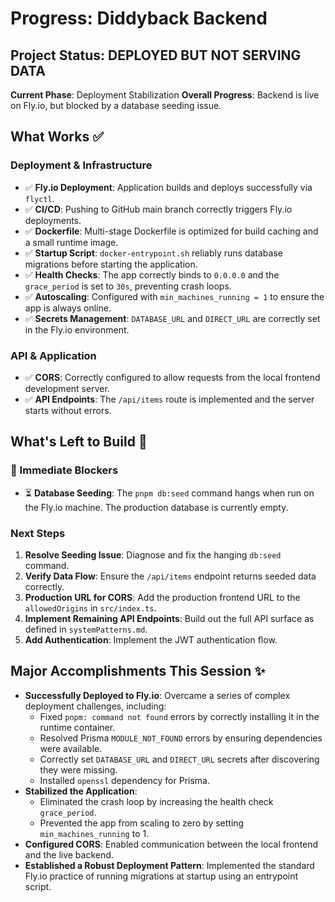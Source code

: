# Progress: Diddyback Backend

## Project Status: **DEPLOYED BUT NOT SERVING DATA**
**Current Phase**: Deployment Stabilization
**Overall Progress**: Backend is live on Fly.io, but blocked by a database seeding issue.

## What Works ✅

### Deployment & Infrastructure
- ✅ **Fly.io Deployment**: Application builds and deploys successfully via `flyctl`.
- ✅ **CI/CD**: Pushing to GitHub main branch correctly triggers Fly.io deployments.
- ✅ **Dockerfile**: Multi-stage Dockerfile is optimized for build caching and a small runtime image.
- ✅ **Startup Script**: `docker-entrypoint.sh` reliably runs database migrations before starting the application.
- ✅ **Health Checks**: The app correctly binds to `0.0.0.0` and the `grace_period` is set to `30s`, preventing crash loops.
- ✅ **Autoscaling**: Configured with `min_machines_running = 1` to ensure the app is always online.
- ✅ **Secrets Management**: `DATABASE_URL` and `DIRECT_URL` are correctly set in the Fly.io environment.

### API & Application
- ✅ **CORS**: Correctly configured to allow requests from the local frontend development server.
- ✅ **API Endpoints**: The `/api/items` route is implemented and the server starts without errors.

## What's Left to Build 🚧

### 🚨 Immediate Blockers
- ⏳ **Database Seeding**: The `pnpm db:seed` command hangs when run on the Fly.io machine. The production database is currently empty.

### Next Steps
1.  **Resolve Seeding Issue**: Diagnose and fix the hanging `db:seed` command.
2.  **Verify Data Flow**: Ensure the `/api/items` endpoint returns seeded data correctly.
3.  **Production URL for CORS**: Add the production frontend URL to the `allowedOrigins` in `src/index.ts`.
4.  **Implement Remaining API Endpoints**: Build out the full API surface as defined in `systemPatterns.md`.
5.  **Add Authentication**: Implement the JWT authentication flow.

## Major Accomplishments This Session ✨
- **Successfully Deployed to Fly.io**: Overcame a series of complex deployment challenges, including:
    - Fixed `pnpm: command not found` errors by correctly installing it in the runtime container.
    - Resolved Prisma `MODULE_NOT_FOUND` errors by ensuring dependencies were available.
    - Correctly set `DATABASE_URL` and `DIRECT_URL` secrets after discovering they were missing.
    - Installed `openssl` dependency for Prisma.
- **Stabilized the Application**:
    - Eliminated the crash loop by increasing the health check `grace_period`.
    - Prevented the app from scaling to zero by setting `min_machines_running` to 1.
- **Configured CORS**: Enabled communication between the local frontend and the live backend.
- **Established a Robust Deployment Pattern**: Implemented the standard Fly.io practice of running migrations at startup using an entrypoint script. 